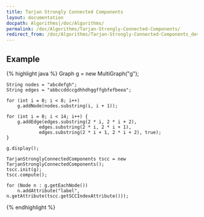 ```yaml
---
title: Tarjan Strongly Connected Components
layout: documentation
docpath: Algorithms|/doc/Algorithms/
permalink: /doc/Algorithms/Tarjan-Strongly-Connected-Components/
redirect_from: /doc/Algorithms/Tarjan-Strongly-Connected-Components_development/
---
```


## Example

{% highlight java %}
	Graph g = new MultiGraph("g");
	
	String nodes = "abcdefgh";
	String edges = "abbccddccgdhhdhggffgbfefbeea";
	
	for (int i = 0; i < 8; i++)
		g.addNode(nodes.substring(i, i + 1));
	
	for (int i = 0; i < 14; i++) {
		g.addEdge(edges.substring(2 * i, 2 * i + 2),
				edges.substring(2 * i, 2 * i + 1),
				edges.substring(2 * i + 1, 2 * i + 2), true);
	}

	g.display();
	
	TarjanStronglyConnectedComponents tscc = new TarjanStronglyConnectedComponents();
	tscc.init(g);
	tscc.compute();
	
	for (Node n : g.getEachNode())
		n.addAttribute("label", n.getAttribute(tscc.getSCCIndexAttribute()));
{% endhighlight %}

